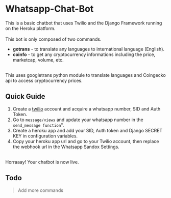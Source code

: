 # Whatsapp-Chat-Bot

This is a basic chatbot that uses Twilio and the Django Framework running on the Heroku platform.<br/>
<br/>
This bot is only composed of two commands.<br/>
- **gotrans** - to translate any languages to international language (English).<br/>
- **coinfo** - to get any cryptocurrency informations including the price, marketcap, volume, etc.<br/><br/>

This uses googletrans python module to translate languages and Coingecko api to access cryptocurrency prices.<br/>

## Quick Guide
1. Create a [twilio](https://www.twilio.com/) account and acquire a whatsapp number, SID and Auth Token.<br/>
2. Go to `message/views` and update your whatsapp number in the `send_message function`".
3. Create a heroku app and add your SID, Auth token and Django SECRET KEY in configuration variables.<br>
4. Copy your heroku app url and go to your Twilio account, then replace the webhook url in the Whatsapp Sandox Settings.<br/><br/>

Horraaay! Your chatbot is now live.<br/>

## Todo
> Add more commands


